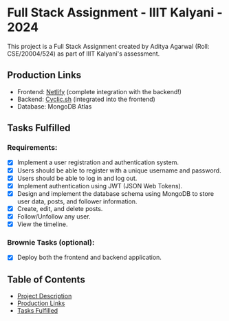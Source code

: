 # Full Stack Assignment - IIIT Kalyani - 2024

This project is a Full Stack Assignment created by Aditya Agarwal (Roll: CSE/20004/524) as part of IIIT Kalyani's assessment.

## Production Links

- Frontend: [Netlify](https://exquisite-cendol-9475af.netlify.app/) (complete integration with the backend!)
- Backend: [Cyclic.sh](https://wild-gold-waders.cyclic.cloud) (integrated into the frontend)
- Database: MongoDB Atlas

## Tasks Fulfilled

### Requirements:
- [x] Implement a user registration and authentication system.
- [x] Users should be able to register with a unique username and password.
- [x] Users should be able to log in and log out.
- [x] Implement authentication using JWT (JSON Web Tokens).
- [x] Design and implement the database schema using MongoDB to store user data, posts, and follower information.
- [x] Create, edit, and delete posts.
- [x] Follow/Unfollow any user.
- [x] View the timeline.

### Brownie Tasks (optional):
- [x] Deploy both the frontend and backend application.

## Table of Contents

- [Project Description](#project-description)
- [Production Links](#production-links)
- [Tasks Fulfilled](#tasks-fulfilled)

